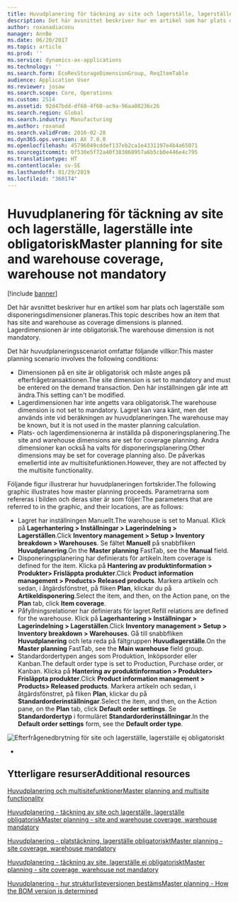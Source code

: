 ```yaml
---
title: Huvudplanering för täckning av site och lagerställe, lagerställe inte obligatorisk
description: Det här avsnittet beskriver hur en artikel som har plats och lagerställe som disponeringsdimensioner planeras. Lagerdimensionen är inte obligatorisk.
author: roxanadiaconu
manager: AnnBe
ms.date: 06/20/2017
ms.topic: article
ms.prod: ''
ms.service: dynamics-ax-applications
ms.technology: ''
ms.search.form: EcoResStorageDimensionGroup, ReqItemTable
audience: Application User
ms.reviewer: josaw
ms.search.scope: Core, Operations
ms.custom: 2514
ms.assetid: 92d47bdd-df68-4f60-ac9a-96aa08236c26
ms.search.region: Global
ms.search.industry: Manufacturing
ms.author: roxanad
ms.search.validFrom: 2016-02-28
ms.dyn365.ops.version: AX 7.0.0
ms.openlocfilehash: 45796049cddef137eb2ca1e4331197e4b4a65071
ms.sourcegitcommit: 0f530e5f72a40f383868957a6b5cb0e446e4c795
ms.translationtype: HT
ms.contentlocale: sv-SE
ms.lasthandoff: 01/29/2019
ms.locfileid: "360174"
---
```

# <a name="master-planning-for-site-and-warehouse-coverage-warehouse-not-mandatory"></a><span data-ttu-id="2c9fc-104">Huvudplanering för täckning av site och lagerställe, lagerställe inte obligatorisk</span><span class="sxs-lookup"><span data-stu-id="2c9fc-104">Master planning for site and warehouse coverage, warehouse not mandatory</span></span>

[!include [banner](../includes/banner.md)]

<span data-ttu-id="2c9fc-105">Det här avsnittet beskriver hur en artikel som har plats och lagerställe som disponeringsdimensioner planeras.</span><span class="sxs-lookup"><span data-stu-id="2c9fc-105">This topic describes how an item that has site and warehouse as coverage dimensions is planned.</span></span> <span data-ttu-id="2c9fc-106">Lagerdimensionen är inte obligatorisk.</span><span class="sxs-lookup"><span data-stu-id="2c9fc-106">The warehouse dimension is not mandatory.</span></span>

<span data-ttu-id="2c9fc-107">Det här huvudplaneringsscenariot omfattar följande villkor:</span><span class="sxs-lookup"><span data-stu-id="2c9fc-107">This master planning scenario involves the following conditions:</span></span>

-   <span data-ttu-id="2c9fc-108">Dimensionen på en site är obligatorisk och måste anges på efterfrågetransaktionen.</span><span class="sxs-lookup"><span data-stu-id="2c9fc-108">The site dimension is set to mandatory and must be entered on the demand transaction.</span></span> <span data-ttu-id="2c9fc-109">Den här inställningen går inte att ändra.</span><span class="sxs-lookup"><span data-stu-id="2c9fc-109">This setting can't be modified.</span></span>
-   <span data-ttu-id="2c9fc-110">Lagerdimensionen har inte angetts vara obligatorisk.</span><span class="sxs-lookup"><span data-stu-id="2c9fc-110">The warehouse dimension is not set to mandatory.</span></span> <span data-ttu-id="2c9fc-111">Lagret kan vara känt, men det används inte vid beräkningen av huvudplaneringen.</span><span class="sxs-lookup"><span data-stu-id="2c9fc-111">The warehouse may be known, but it is not used in the master planning calculation.</span></span>
-   <span data-ttu-id="2c9fc-112">Plats- och lagerdimensionerna är inställda på disponeringsplanering.</span><span class="sxs-lookup"><span data-stu-id="2c9fc-112">The site and warehouse dimensions are set for coverage planning.</span></span> <span data-ttu-id="2c9fc-113">Andra dimensioner kan också ha valts för disponeringsplanering.</span><span class="sxs-lookup"><span data-stu-id="2c9fc-113">Other dimensions may be set for coverage planning also.</span></span> <span data-ttu-id="2c9fc-114">De påverkas emellertid inte av multisitefunktionen.</span><span class="sxs-lookup"><span data-stu-id="2c9fc-114">However, they are not affected by the multisite functionality.</span></span>

<span data-ttu-id="2c9fc-115">Följande figur illustrerar hur huvudplaneringen fortskrider.</span><span class="sxs-lookup"><span data-stu-id="2c9fc-115">The following graphic illustrates how master planning proceeds.</span></span> <span data-ttu-id="2c9fc-116">Parametrarna som refereras i bilden och deras siter är som följer:</span><span class="sxs-lookup"><span data-stu-id="2c9fc-116">The parameters that are referred to in the graphic, and their locations, are as follows:</span></span>
-   <span data-ttu-id="2c9fc-117">Lagret har inställningen Manuellt.</span><span class="sxs-lookup"><span data-stu-id="2c9fc-117">The warehouse is set to Manual.</span></span> <span data-ttu-id="2c9fc-118">Klick på **Lagerhantering &gt; Inställningar &gt; Lagerindelning &gt; Lagerställen**.</span><span class="sxs-lookup"><span data-stu-id="2c9fc-118">Click **Inventory management &gt; Setup &gt; Inventory breakdown &gt; Warehouses**.</span></span> <span data-ttu-id="2c9fc-119">Se fältet **Manuell** på snabbfliken **Huvudplanering**.</span><span class="sxs-lookup"><span data-stu-id="2c9fc-119">On the **Master planning** FastTab, see the **Manual** field.</span></span>
-   <span data-ttu-id="2c9fc-120">Disponeringsplanering har definierats för artikeln.</span><span class="sxs-lookup"><span data-stu-id="2c9fc-120">Item coverage is defined for the item.</span></span> <span data-ttu-id="2c9fc-121">Klicka på **Hantering av produktinformation &gt; Produkter&gt; Frisläppta produkter**.</span><span class="sxs-lookup"><span data-stu-id="2c9fc-121">Click **Product information management &gt; Products&gt; Released products**.</span></span> <span data-ttu-id="2c9fc-122">Markera artikeln och sedan, i åtgärdsfönstret, på fliken **Plan**, klickar du på **Artikeldisponering**.</span><span class="sxs-lookup"><span data-stu-id="2c9fc-122">Select the item, and then, on the Action pane, on the **Plan** tab, click **Item coverage**.</span></span>
-   <span data-ttu-id="2c9fc-123">Påfyllningsrelationer har definierats för lagret.</span><span class="sxs-lookup"><span data-stu-id="2c9fc-123">Refill relations are defined for the warehouse.</span></span> <span data-ttu-id="2c9fc-124">Klick på **Lagerhantering &gt; Inställningar &gt; Lagerindelning &gt; Lagerställen**.</span><span class="sxs-lookup"><span data-stu-id="2c9fc-124">Click **Inventory management &gt; Setup &gt; Inventory breakdown &gt; Warehouses**.</span></span> <span data-ttu-id="2c9fc-125">Gå till snabbfliken **Huvudplanering** och leta reda på fältgruppen **Huvudlagerställe**.</span><span class="sxs-lookup"><span data-stu-id="2c9fc-125">On the **Master planning** FastTab, see the **Main warehouse** field group.</span></span>
-   <span data-ttu-id="2c9fc-126">Standardordertypen anges som Produktion, Inköpsorder eller Kanban.</span><span class="sxs-lookup"><span data-stu-id="2c9fc-126">The default order type is set to Production, Purchase order, or Kanban.</span></span> <span data-ttu-id="2c9fc-127">Klicka på **Hantering av produktinformation &gt; Produkter&gt; Frisläppta produkter**.</span><span class="sxs-lookup"><span data-stu-id="2c9fc-127">Click **Product information management &gt; Products&gt; Released products**.</span></span> <span data-ttu-id="2c9fc-128">Markera artikeln och sedan, i åtgärdsfönstret, på fliken **Plan**, klickar du på **Standardorderinställningar**.</span><span class="sxs-lookup"><span data-stu-id="2c9fc-128">Select the item, and then, on the Action pane, on the **Plan** tab, click **Default order settings**.</span></span> <span data-ttu-id="2c9fc-129">Se **Standardordertyp** i formuläret **Standardorderinställningar**.</span><span class="sxs-lookup"><span data-stu-id="2c9fc-129">In the **Default order settings** form, see the **Default order type**.</span></span>

![Efterfrågenedbrytning för site och lagerställe, lagerställe ej obligatoriskt](./media/multisitedemandexplosionscenarioforsiteandwarehousecoveragewarehousenotmandatory.jpg)


-



<a name="additional-resources"></a><span data-ttu-id="2c9fc-131">Ytterligare resurser</span><span class="sxs-lookup"><span data-stu-id="2c9fc-131">Additional resources</span></span>
--------

[<span data-ttu-id="2c9fc-132">Huvudplanering och multisitefunktioner</span><span class="sxs-lookup"><span data-stu-id="2c9fc-132">Master planning and multisite functionality</span></span>](master-plan-multisite-functionality.md)

[<span data-ttu-id="2c9fc-133">Huvudplanering - täckning av site och lagerställe, lagerställe obligatorisk</span><span class="sxs-lookup"><span data-stu-id="2c9fc-133">Master planning - site and warehouse coverage, warehouse mandatory</span></span>](master-plan-site-warehouse-coverage-warehouse-mandatory.md)

[<span data-ttu-id="2c9fc-134">Huvudplanering - platstäckning, lagerställe obligatoriskt</span><span class="sxs-lookup"><span data-stu-id="2c9fc-134">Master planning - site coverage, warehouse mandatory</span></span>](master-plan-site-coverage-warehouse-mandatory.md)

[<span data-ttu-id="2c9fc-135">Huvudplanering - täckning av site, lagerställe ej obligatoriskt</span><span class="sxs-lookup"><span data-stu-id="2c9fc-135">Master planning - site coverage, warehouse not mandatory</span></span>](master-plan-site-coverage-warehouse-not-mandatory.md)

[<span data-ttu-id="2c9fc-136">Huvudplanering - hur strukturlisteversionen bestäms</span><span class="sxs-lookup"><span data-stu-id="2c9fc-136">Master planning - How the BOM version is determined</span></span>](master-plan-bom-version-determined.md)



